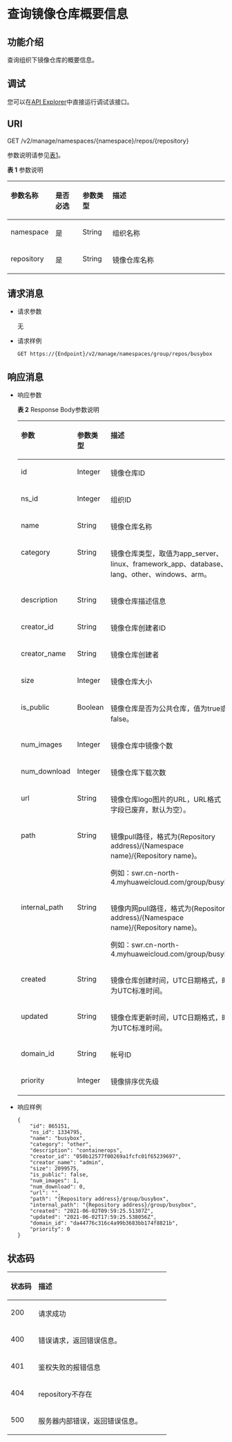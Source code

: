 # 查询镜像仓库概要信息<a name="swr_02_0033"></a>

## 功能介绍<a name="section14905762191056"></a>

查询组织下镜像仓库的概要信息。

## 调试<a name="section85822133314"></a>

您可以在[API Explorer](https://apiexplorer.developer.huaweicloud.com/apiexplorer/doc?product=SWR&api=ShowRepository)中直接运行调试该接口。

## URI<a name="section10482810165331"></a>

GET /v2/manage/namespaces/\{namespace\}/repos/\{repository\}

参数说明请参见[表1](#table184146147323)。

**表 1**  参数说明

<a name="table184146147323"></a>
<table><thead align="left"><tr id="row1415114163212"><th class="cellrowborder" valign="top" width="14.89%" id="mcps1.2.5.1.1"><p id="p9415114193219"><a name="p9415114193219"></a><a name="p9415114193219"></a>参数名称</p>
</th>
<th class="cellrowborder" valign="top" width="13.089999999999998%" id="mcps1.2.5.1.2"><p id="p1450315424313"><a name="p1450315424313"></a><a name="p1450315424313"></a>是否必选</p>
</th>
<th class="cellrowborder" valign="top" width="13.919999999999998%" id="mcps1.2.5.1.3"><p id="p15022419437"><a name="p15022419437"></a><a name="p15022419437"></a>参数类型</p>
</th>
<th class="cellrowborder" valign="top" width="58.099999999999994%" id="mcps1.2.5.1.4"><p id="p841591415328"><a name="p841591415328"></a><a name="p841591415328"></a>描述</p>
</th>
</tr>
</thead>
<tbody><tr id="row941641411326"><td class="cellrowborder" valign="top" width="14.89%" headers="mcps1.2.5.1.1 "><p id="p8416314113213"><a name="p8416314113213"></a><a name="p8416314113213"></a>namespace</p>
</td>
<td class="cellrowborder" valign="top" width="13.089999999999998%" headers="mcps1.2.5.1.2 "><p id="p10507114164313"><a name="p10507114164313"></a><a name="p10507114164313"></a>是</p>
</td>
<td class="cellrowborder" valign="top" width="13.919999999999998%" headers="mcps1.2.5.1.3 "><p id="p105058419438"><a name="p105058419438"></a><a name="p105058419438"></a>String</p>
</td>
<td class="cellrowborder" valign="top" width="58.099999999999994%" headers="mcps1.2.5.1.4 "><p id="p1204822152314"><a name="p1204822152314"></a><a name="p1204822152314"></a>组织名称</p>
</td>
</tr>
<tr id="row7417171415327"><td class="cellrowborder" valign="top" width="14.89%" headers="mcps1.2.5.1.1 "><p id="p84177144326"><a name="p84177144326"></a><a name="p84177144326"></a>repository</p>
</td>
<td class="cellrowborder" valign="top" width="13.089999999999998%" headers="mcps1.2.5.1.2 "><p id="p18841424144414"><a name="p18841424144414"></a><a name="p18841424144414"></a>是</p>
</td>
<td class="cellrowborder" valign="top" width="13.919999999999998%" headers="mcps1.2.5.1.3 "><p id="p148332434416"><a name="p148332434416"></a><a name="p148332434416"></a>String</p>
</td>
<td class="cellrowborder" valign="top" width="58.099999999999994%" headers="mcps1.2.5.1.4 "><p id="p181285313257"><a name="p181285313257"></a><a name="p181285313257"></a>镜像仓库名称</p>
</td>
</tr>
</tbody>
</table>

## 请求消息<a name="section3270966102931"></a>

-   请求参数

    无

-   请求样例

    ```
    GET https://{Endpoint}/v2/manage/namespaces/group/repos/busybox
    ```


## 响应消息<a name="section46271297104114"></a>

-   响应参数

    **表 2**  Response Body参数说明

    <a name="table45446245174724"></a>
    <table><thead align="left"><tr id="row1412623174724"><th class="cellrowborder" valign="top" width="23.122312231223123%" id="mcps1.2.4.1.1"><p id="p47313663174724"><a name="p47313663174724"></a><a name="p47313663174724"></a>参数</p>
    </th>
    <th class="cellrowborder" valign="top" width="20.25202520252025%" id="mcps1.2.4.1.2"><p id="p7201512174724"><a name="p7201512174724"></a><a name="p7201512174724"></a>参数类型</p>
    </th>
    <th class="cellrowborder" valign="top" width="56.62566256625663%" id="mcps1.2.4.1.3"><p id="p4480706174724"><a name="p4480706174724"></a><a name="p4480706174724"></a>描述</p>
    </th>
    </tr>
    </thead>
    <tbody><tr id="row18183212111616"><td class="cellrowborder" valign="top" width="23.122312231223123%" headers="mcps1.2.4.1.1 "><p id="p7183111214169"><a name="p7183111214169"></a><a name="p7183111214169"></a>id</p>
    </td>
    <td class="cellrowborder" valign="top" width="20.25202520252025%" headers="mcps1.2.4.1.2 "><p id="p15623193633212"><a name="p15623193633212"></a><a name="p15623193633212"></a>Integer</p>
    </td>
    <td class="cellrowborder" valign="top" width="56.62566256625663%" headers="mcps1.2.4.1.3 "><p id="p618314125166"><a name="p618314125166"></a><a name="p618314125166"></a>镜像仓库ID</p>
    </td>
    </tr>
    <tr id="row83724064918"><td class="cellrowborder" valign="top" width="23.122312231223123%" headers="mcps1.2.4.1.1 "><p id="p175531977553"><a name="p175531977553"></a><a name="p175531977553"></a>ns_id</p>
    </td>
    <td class="cellrowborder" valign="top" width="20.25202520252025%" headers="mcps1.2.4.1.2 "><p id="p0365637163214"><a name="p0365637163214"></a><a name="p0365637163214"></a>Integer</p>
    </td>
    <td class="cellrowborder" valign="top" width="56.62566256625663%" headers="mcps1.2.4.1.3 "><p id="p478874916559"><a name="p478874916559"></a><a name="p478874916559"></a>组织ID</p>
    </td>
    </tr>
    <tr id="row27392900174724"><td class="cellrowborder" valign="top" width="23.122312231223123%" headers="mcps1.2.4.1.1 "><p id="p136471412613"><a name="p136471412613"></a><a name="p136471412613"></a>name</p>
    </td>
    <td class="cellrowborder" valign="top" width="20.25202520252025%" headers="mcps1.2.4.1.2 "><p id="p76461410615"><a name="p76461410615"></a><a name="p76461410615"></a>String</p>
    </td>
    <td class="cellrowborder" valign="top" width="56.62566256625663%" headers="mcps1.2.4.1.3 "><p id="p16410141865"><a name="p16410141865"></a><a name="p16410141865"></a>镜像仓库名称</p>
    </td>
    </tr>
    <tr id="row13262719202519"><td class="cellrowborder" valign="top" width="23.122312231223123%" headers="mcps1.2.4.1.1 "><p id="p17262422112519"><a name="p17262422112519"></a><a name="p17262422112519"></a>category</p>
    </td>
    <td class="cellrowborder" valign="top" width="20.25202520252025%" headers="mcps1.2.4.1.2 "><p id="p142648223254"><a name="p142648223254"></a><a name="p142648223254"></a>String</p>
    </td>
    <td class="cellrowborder" valign="top" width="56.62566256625663%" headers="mcps1.2.4.1.3 "><p id="p72659228257"><a name="p72659228257"></a><a name="p72659228257"></a>镜像仓库类型，取值为app_server、linux、framework_app、database、lang、other、windows、arm。</p>
    </td>
    </tr>
    <tr id="row54857361101036"><td class="cellrowborder" valign="top" width="23.122312231223123%" headers="mcps1.2.4.1.1 "><p id="p164314066"><a name="p164314066"></a><a name="p164314066"></a>description</p>
    </td>
    <td class="cellrowborder" valign="top" width="20.25202520252025%" headers="mcps1.2.4.1.2 "><p id="p9641214269"><a name="p9641214269"></a><a name="p9641214269"></a>String</p>
    </td>
    <td class="cellrowborder" valign="top" width="56.62566256625663%" headers="mcps1.2.4.1.3 "><p id="p76481417619"><a name="p76481417619"></a><a name="p76481417619"></a>镜像仓库描述信息</p>
    </td>
    </tr>
    <tr id="row1333214382546"><td class="cellrowborder" valign="top" width="23.122312231223123%" headers="mcps1.2.4.1.1 "><p id="p76414148613"><a name="p76414148613"></a><a name="p76414148613"></a>creator_id</p>
    </td>
    <td class="cellrowborder" valign="top" width="20.25202520252025%" headers="mcps1.2.4.1.2 "><p id="p16641141068"><a name="p16641141068"></a><a name="p16641141068"></a>String</p>
    </td>
    <td class="cellrowborder" valign="top" width="56.62566256625663%" headers="mcps1.2.4.1.3 "><p id="p6645142613"><a name="p6645142613"></a><a name="p6645142613"></a>镜像仓库创建者ID</p>
    </td>
    </tr>
    <tr id="row1627910320538"><td class="cellrowborder" valign="top" width="23.122312231223123%" headers="mcps1.2.4.1.1 "><p id="p327917322532"><a name="p327917322532"></a><a name="p327917322532"></a>creator_name</p>
    </td>
    <td class="cellrowborder" valign="top" width="20.25202520252025%" headers="mcps1.2.4.1.2 "><p id="p14279183214531"><a name="p14279183214531"></a><a name="p14279183214531"></a>String</p>
    </td>
    <td class="cellrowborder" valign="top" width="56.62566256625663%" headers="mcps1.2.4.1.3 "><p id="p227953216531"><a name="p227953216531"></a><a name="p227953216531"></a>镜像仓库创建者</p>
    </td>
    </tr>
    <tr id="row252105335414"><td class="cellrowborder" valign="top" width="23.122312231223123%" headers="mcps1.2.4.1.1 "><p id="p5652145619"><a name="p5652145619"></a><a name="p5652145619"></a>size</p>
    </td>
    <td class="cellrowborder" valign="top" width="20.25202520252025%" headers="mcps1.2.4.1.2 "><p id="p96513146612"><a name="p96513146612"></a><a name="p96513146612"></a>Integer</p>
    </td>
    <td class="cellrowborder" valign="top" width="56.62566256625663%" headers="mcps1.2.4.1.3 "><p id="p16651514769"><a name="p16651514769"></a><a name="p16651514769"></a>镜像仓库大小</p>
    </td>
    </tr>
    <tr id="row0112162345416"><td class="cellrowborder" valign="top" width="23.122312231223123%" headers="mcps1.2.4.1.1 "><p id="p16605123617541"><a name="p16605123617541"></a><a name="p16605123617541"></a>is_public</p>
    </td>
    <td class="cellrowborder" valign="top" width="20.25202520252025%" headers="mcps1.2.4.1.2 "><p id="p6605133612541"><a name="p6605133612541"></a><a name="p6605133612541"></a>Boolean</p>
    </td>
    <td class="cellrowborder" valign="top" width="56.62566256625663%" headers="mcps1.2.4.1.3 "><p id="p160713635413"><a name="p160713635413"></a><a name="p160713635413"></a>镜像仓库是否为公共仓库，值为true或false。</p>
    </td>
    </tr>
    <tr id="row1298756155518"><td class="cellrowborder" valign="top" width="23.122312231223123%" headers="mcps1.2.4.1.1 "><p id="p4652141067"><a name="p4652141067"></a><a name="p4652141067"></a>num_images</p>
    </td>
    <td class="cellrowborder" valign="top" width="20.25202520252025%" headers="mcps1.2.4.1.2 "><p id="p19651144619"><a name="p19651144619"></a><a name="p19651144619"></a>Integer</p>
    </td>
    <td class="cellrowborder" valign="top" width="56.62566256625663%" headers="mcps1.2.4.1.3 "><p id="p1065111415618"><a name="p1065111415618"></a><a name="p1065111415618"></a>镜像仓库中镜像个数</p>
    </td>
    </tr>
    <tr id="row18552048185417"><td class="cellrowborder" valign="top" width="23.122312231223123%" headers="mcps1.2.4.1.1 "><p id="p85515483548"><a name="p85515483548"></a><a name="p85515483548"></a>num_download</p>
    </td>
    <td class="cellrowborder" valign="top" width="20.25202520252025%" headers="mcps1.2.4.1.2 "><p id="p175594812541"><a name="p175594812541"></a><a name="p175594812541"></a>Integer</p>
    </td>
    <td class="cellrowborder" valign="top" width="56.62566256625663%" headers="mcps1.2.4.1.3 "><p id="p1955174817545"><a name="p1955174817545"></a><a name="p1955174817545"></a>镜像仓库下载次数</p>
    </td>
    </tr>
    <tr id="row18027352101030"><td class="cellrowborder" valign="top" width="23.122312231223123%" headers="mcps1.2.4.1.1 "><p id="p186581412611"><a name="p186581412611"></a><a name="p186581412611"></a>url</p>
    </td>
    <td class="cellrowborder" valign="top" width="20.25202520252025%" headers="mcps1.2.4.1.2 "><p id="p146512145615"><a name="p146512145615"></a><a name="p146512145615"></a>String</p>
    </td>
    <td class="cellrowborder" valign="top" width="56.62566256625663%" headers="mcps1.2.4.1.3 "><p id="p196551411613"><a name="p196551411613"></a><a name="p196551411613"></a>镜像仓库logo图片的URL，URL格式（该字段已废弃，默认为空）。</p>
    </td>
    </tr>
    <tr id="row40294727101415"><td class="cellrowborder" valign="top" width="23.122312231223123%" headers="mcps1.2.4.1.1 "><p id="p16512141666"><a name="p16512141666"></a><a name="p16512141666"></a>path</p>
    </td>
    <td class="cellrowborder" valign="top" width="20.25202520252025%" headers="mcps1.2.4.1.2 "><p id="p56511141169"><a name="p56511141169"></a><a name="p56511141169"></a>String</p>
    </td>
    <td class="cellrowborder" valign="top" width="56.62566256625663%" headers="mcps1.2.4.1.3 "><p id="p8659141362"><a name="p8659141362"></a><a name="p8659141362"></a>镜像pull路径，格式为{Repository address}/{Namespace name}/{Repository name}。</p>
    <p id="p17110558174513"><a name="p17110558174513"></a><a name="p17110558174513"></a>例如：swr.cn-north-4.myhuaweicloud.com/group/busybox</p>
    </td>
    </tr>
    <tr id="row1532805417015"><td class="cellrowborder" valign="top" width="23.122312231223123%" headers="mcps1.2.4.1.1 "><p id="p18329554201"><a name="p18329554201"></a><a name="p18329554201"></a>internal_path</p>
    </td>
    <td class="cellrowborder" valign="top" width="20.25202520252025%" headers="mcps1.2.4.1.2 "><p id="p232995415018"><a name="p232995415018"></a><a name="p232995415018"></a>String</p>
    </td>
    <td class="cellrowborder" valign="top" width="56.62566256625663%" headers="mcps1.2.4.1.3 "><p id="p93304541909"><a name="p93304541909"></a><a name="p93304541909"></a>镜像内网pull路径，格式为{Repository address}/{Namespace name}/{Repository name}。</p>
    <p id="p18742432104618"><a name="p18742432104618"></a><a name="p18742432104618"></a>例如：swr.cn-north-4.myhuaweicloud.com/group/busybox</p>
    </td>
    </tr>
    <tr id="row30282713101412"><td class="cellrowborder" valign="top" width="23.122312231223123%" headers="mcps1.2.4.1.1 "><p id="p665161411614"><a name="p665161411614"></a><a name="p665161411614"></a>created</p>
    </td>
    <td class="cellrowborder" valign="top" width="20.25202520252025%" headers="mcps1.2.4.1.2 "><p id="p17651014163"><a name="p17651014163"></a><a name="p17651014163"></a>String</p>
    </td>
    <td class="cellrowborder" valign="top" width="56.62566256625663%" headers="mcps1.2.4.1.3 "><p id="p16659141867"><a name="p16659141867"></a><a name="p16659141867"></a>镜像仓库创建时间，UTC日期格式，时间为UTC标准时间。</p>
    </td>
    </tr>
    <tr id="row4788970510172"><td class="cellrowborder" valign="top" width="23.122312231223123%" headers="mcps1.2.4.1.1 "><p id="p12652141616"><a name="p12652141616"></a><a name="p12652141616"></a>updated</p>
    </td>
    <td class="cellrowborder" valign="top" width="20.25202520252025%" headers="mcps1.2.4.1.2 "><p id="p065414567"><a name="p065414567"></a><a name="p065414567"></a>String</p>
    </td>
    <td class="cellrowborder" valign="top" width="56.62566256625663%" headers="mcps1.2.4.1.3 "><p id="p16521413613"><a name="p16521413613"></a><a name="p16521413613"></a>镜像仓库更新时间，UTC日期格式，时间为UTC标准时间。</p>
    </td>
    </tr>
    <tr id="row753941923616"><td class="cellrowborder" valign="top" width="23.122312231223123%" headers="mcps1.2.4.1.1 "><p id="p8571411193813"><a name="p8571411193813"></a><a name="p8571411193813"></a>domain_id</p>
    </td>
    <td class="cellrowborder" valign="top" width="20.25202520252025%" headers="mcps1.2.4.1.2 "><p id="p02841321193017"><a name="p02841321193017"></a><a name="p02841321193017"></a>String</p>
    </td>
    <td class="cellrowborder" valign="top" width="56.62566256625663%" headers="mcps1.2.4.1.3 "><p id="p1619742721416"><a name="p1619742721416"></a><a name="p1619742721416"></a>帐号ID</p>
    </td>
    </tr>
    <tr id="row6825421183610"><td class="cellrowborder" valign="top" width="23.122312231223123%" headers="mcps1.2.4.1.1 "><p id="p148261721163615"><a name="p148261721163615"></a><a name="p148261721163615"></a>priority</p>
    </td>
    <td class="cellrowborder" valign="top" width="20.25202520252025%" headers="mcps1.2.4.1.2 "><p id="p4826182120366"><a name="p4826182120366"></a><a name="p4826182120366"></a>Integer</p>
    </td>
    <td class="cellrowborder" valign="top" width="56.62566256625663%" headers="mcps1.2.4.1.3 "><p id="p1782613219366"><a name="p1782613219366"></a><a name="p1782613219366"></a>镜像排序优先级</p>
    </td>
    </tr>
    </tbody>
    </table>

-   响应样例

    ```
    {
        "id": 865151,
        "ns_id": 1334795,
        "name": "busybox",
        "category": "other",
        "description": "containerops",
        "creator_id": "050b12577f00269a1fcfc01f65239697",
        "creator_name": "admin",
        "size": 2099575,
        "is_public": false,
        "num_images": 1,
        "num_download": 0,
        "url": "",
        "path": "{Repository address}/group/busybox",
        "internal_path": "{Repository address}/group/busybox",
        "created": "2021-06-02T09:59:25.51307Z",
        "updated": "2021-06-02T17:59:25.538056Z",
        "domain_id": "da44776c316c4a99b3683bb174f8821b", 
        "priority": 0
    }
    ```


## 状态码<a name="section5365169104253"></a>

<a name="table106791511367"></a>
<table><thead align="left"><tr id="row268045123616"><th class="cellrowborder" valign="top" width="17.330000000000002%" id="mcps1.1.3.1.1"><p id="p16680857367"><a name="p16680857367"></a><a name="p16680857367"></a>状态码</p>
</th>
<th class="cellrowborder" valign="top" width="82.67%" id="mcps1.1.3.1.2"><p id="p76801953368"><a name="p76801953368"></a><a name="p76801953368"></a>描述</p>
</th>
</tr>
</thead>
<tbody><tr id="row2680165133612"><td class="cellrowborder" valign="top" width="17.330000000000002%" headers="mcps1.1.3.1.1 "><p id="p1768014593614"><a name="p1768014593614"></a><a name="p1768014593614"></a>200</p>
</td>
<td class="cellrowborder" valign="top" width="82.67%" headers="mcps1.1.3.1.2 "><p id="p176802583613"><a name="p176802583613"></a><a name="p176802583613"></a>请求成功</p>
</td>
</tr>
<tr id="row2680185123618"><td class="cellrowborder" valign="top" width="17.330000000000002%" headers="mcps1.1.3.1.1 "><p id="p26809517369"><a name="p26809517369"></a><a name="p26809517369"></a>400</p>
</td>
<td class="cellrowborder" valign="top" width="82.67%" headers="mcps1.1.3.1.2 "><p id="p1168035153618"><a name="p1168035153618"></a><a name="p1168035153618"></a>错误请求，返回错误信息。</p>
</td>
</tr>
<tr id="row1681105193615"><td class="cellrowborder" valign="top" width="17.330000000000002%" headers="mcps1.1.3.1.1 "><p id="p668115514364"><a name="p668115514364"></a><a name="p668115514364"></a>401</p>
</td>
<td class="cellrowborder" valign="top" width="82.67%" headers="mcps1.1.3.1.2 "><p id="p568111515366"><a name="p568111515366"></a><a name="p568111515366"></a>鉴权失败的报错信息</p>
</td>
</tr>
<tr id="row126811153366"><td class="cellrowborder" valign="top" width="17.330000000000002%" headers="mcps1.1.3.1.1 "><p id="p4681155123617"><a name="p4681155123617"></a><a name="p4681155123617"></a>404</p>
</td>
<td class="cellrowborder" valign="top" width="82.67%" headers="mcps1.1.3.1.2 "><p id="p126811459364"><a name="p126811459364"></a><a name="p126811459364"></a>repository不存在</p>
</td>
</tr>
<tr id="row668175153613"><td class="cellrowborder" valign="top" width="17.330000000000002%" headers="mcps1.1.3.1.1 "><p id="p18681155173614"><a name="p18681155173614"></a><a name="p18681155173614"></a>500</p>
</td>
<td class="cellrowborder" valign="top" width="82.67%" headers="mcps1.1.3.1.2 "><p id="p126818511363"><a name="p126818511363"></a><a name="p126818511363"></a>服务器内部错误，返回错误信息。</p>
</td>
</tr>
</tbody>
</table>

